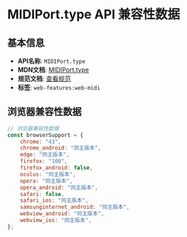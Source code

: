 # MIDIPort.type API 兼容性数据

## 基本信息

- **API名称**: `MIDIPort.type`
- **MDN文档**: [MIDIPort.type](https://developer.mozilla.org/docs/Web/API/MIDIPort/type)
- **规范文档**: [查看规范](https://webaudio.github.io/web-midi-api/#dom-midiport-type)
- **标签**: `web-features:web-midi`

## 浏览器兼容性数据

```javascript
// 浏览器兼容性数据
const browserSupport = {
    chrome: "43",
    chrome_android: "同主版本",
    edge: "同主版本",
    firefox: "108",
    firefox_android: false,
    oculus: "同主版本",
    opera: "同主版本",
    opera_android: "同主版本",
    safari: false,
    safari_ios: "同主版本",
    samsunginternet_android: "同主版本",
    webview_android: "同主版本",
    webview_ios: "同主版本",
};

```

